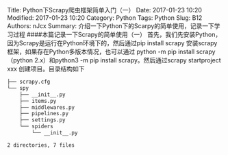 Title: Python下Scrapy爬虫框架简单入门（一）
Date: 2017-01-23 10:20
Modified: 2017-01-23 10:20
Category: Python
Tags: Python
Slug: B12
Authors: nJcx
Summary: 介绍一下Python下的Scarpy的简单使用，记录一下学习过程
####本篇记录一下Scrapy的简单使用（一）
首先，我们先安装Python，因为Scrapy是运行在Python环境下的，然后通过pip install scrapy 安装scrapy框架，如果存在Python多版本情况，也可以通过 python -m pip install scrapy（python 2.x）和python3 -m pip install scrapy。然后通过scrapy startproject xxx 创建项目。目录结构如下
```bash
├── scrapy.cfg
└── spy
    ├── __init__.py
    ├── items.py
    ├── middlewares.py
    ├── pipelines.py
    ├── settings.py
    └── spiders
        └── __init__.py

2 directories, 7 files

```


